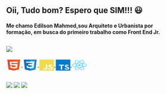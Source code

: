 ## Oii, Tudo bom? Espero que SIM!!! 😃 
#### Me chamo Edilson Mahmed,sou  Arquiteto e Urbanista por <br> formação, em busca do primeiro trabalho como Front End Jr.
##
<div align="start">
  <a href="https://github.com/Patakori">
  <img height="180em" src="https://github-readme-stats.vercel.app/api/top-langs/?username=patakori&layout=compact&langs_count=7&theme=dracula"/>
</div>
<div style="display: inline_block"><br>
  <img align="center" alt="Edi-HTML" height="30" width="40" src="https://raw.githubusercontent.com/devicons/devicon/master/icons/html5/html5-original.svg">
  <img align="center" alt="Edi-CSS" height="30" width="40" src="https://raw.githubusercontent.com/devicons/devicon/master/icons/css3/css3-original.svg">
  <img align="center" alt="Edi-Js" height="30" width="40" src="https://raw.githubusercontent.com/devicons/devicon/master/icons/javascript/javascript-plain.svg">
  <img align="center" alt="Edi-Ts" height="30" width="40" src="https://raw.githubusercontent.com/devicons/devicon/master/icons/typescript/typescript-plain.svg">
  <img align="center" alt="Edi-React" height="30" width="40" src="https://raw.githubusercontent.com/devicons/devicon/master/icons/react/react-original.svg"> 
  
</div>
  
  ##
 
<div> 
  <a href = "mailto:dev.edilsonmahmed@gmail.com"><img src="https://img.shields.io/badge/-Gmail-%23333?style=for-the-badge&logo=gmail&logoColor=white" target="_blank"></a>
  <a href="https://www.linkedin.com/in/edilson-da-silva-mahmed-96046094" target="_blank"><img src="https://img.shields.io/badge/-LinkedIn-%230077B5?style=for-the-badge&logo=linkedin&logoColor=white" target="_blank"></a> 
  <img src="https://img.shields.io/badge/Tailwind_CSS-38B2AC?style=for-the-badge&logo=tailwind-css&logoColor=white" target="_blank"> 
</div>

